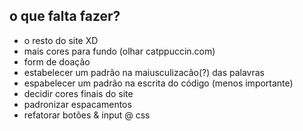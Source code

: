## o que falta fazer?
* o resto do site XD
* mais cores para fundo (olhar catppuccin.com)
* form de doação
* estabelecer um padrão na maiusculizacão(?) das palavras
* espabelecer um padrão na escrita do código (menos importante)
* decidir cores finais do site
* padronizar espacamentos
* refatorar botões & input @ css


